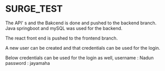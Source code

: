 # SURGE_TEST

The API' s and the Bakcend is done and pushed to the backend branch. Java springboot and mySQL was used for the backend.

The react front end is pushed to the frontend branch.

A new user can be created and that credentials can be used for the login.

Below credentials can be used for the login as well,
username : Nadun
password : jayamaha
